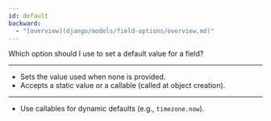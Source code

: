 ```yaml
---
id: default
backward:
  - "[overview](django/models/field-options/overview.md)"
---
```


Which option should I use to set a default value for a field?

---

- Sets the value used when none is provided.
- Accepts a static value or a callable (called at object creation).

---

- Use callables for dynamic defaults (e.g., `timezone.now`). 